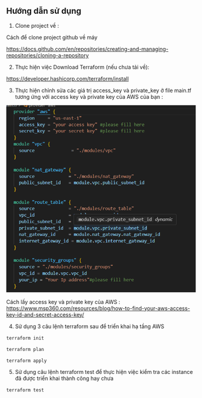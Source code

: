 ## Hướng dẫn sử dụng 
1. Clone project về :

Cách để clone project github về máy

https://docs.github.com/en/repositories/creating-and-managing-repositories/cloning-a-repository 

2. Thực hiện việc Download Terraform (nếu chưa tải về):

https://developer.hashicorp.com/terraform/install

3. Thực hiện chỉnh sửa các giá trị access_key và private_key ở file main.tf tương ứng với access key và private key của AWS của bạn :

![alt text](image.png)

Cách lấy access key và private key của AWS : https://www.msp360.com/resources/blog/how-to-find-your-aws-access-key-id-and-secret-access-key/

4. Sử dụng 3 câu lệnh terraform sau để triển khai hạ tầng AWS

```` terminal
terraform init
````

````terminal
terraform plan
````

```` terminal
terraform apply
````

5. Sử dụng câu lệnh terraform test để thực hiện việc kiểm tra các instance đã được triển khai thành công hay chưa

```` terminal
terraform test
````
